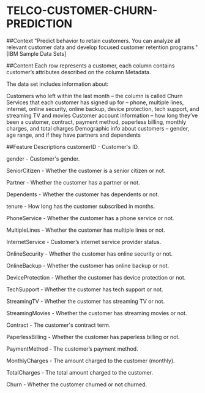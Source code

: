 # TELCO-CUSTOMER-CHURN-PREDICTION
##Context
"Predict behavior to retain customers. You can analyze all relevant customer data and develop focused customer retention programs." [IBM Sample Data Sets]

##Content
Each row represents a customer, each column contains customer’s attributes described on the column Metadata.

The data set includes information about:

Customers who left within the last month – the column is called Churn
Services that each customer has signed up for – phone, multiple lines, internet, online security, online backup, device protection, tech support, and streaming TV and movies
Customer account information – how long they’ve been a customer, contract, payment method, paperless billing, monthly charges, and total charges
Demographic info about customers – gender, age range, and if they have partners and dependents

##Feature Descriptions
customerID - Customer's ID.

gender - Customer's gender.

SeniorCitizen - Whether the customer is a senior citizen or not.

Partner - Whether the customer has a partner or not.

Dependents - Whether the customer has dependents or not.

tenure - How long has the customer subscribed in months.

PhoneService - Whether the customer has a phone service or not.

MultipleLines - Whether the customer has multiple lines or not.

InternetService - Customer’s internet service provider status.

OnlineSecurity - Whether the customer has online security or not.

OnlineBackup - Whether the customer has online backup or not.

DeviceProtection - Whether the customer has device protection or not.

TechSupport - Whether the customer has tech support or not.

StreamingTV - Whether the customer has streaming TV or not.

StreamingMovies - Whether the customer has streaming movies or not.

Contract - The customer's contract term.

PaperlessBilling - Whether the customer has paperless billing or not.

PaymentMethod - The customer’s payment method.

MonthlyCharges - The amount charged to the customer (monthly).

TotalCharges - The total amount charged to the customer.

Churn - Whether the customer churned or not churned.
